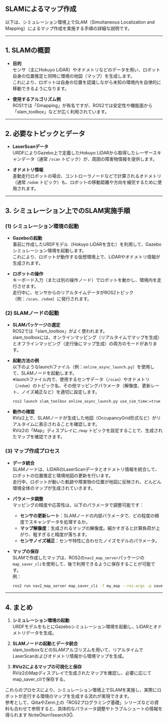 ## SLAMによるマップ作成

以下は、シミュレーション環境上でSLAM（Simultaneous Localization and Mapping）によるマップ作成を実施する手順の詳細な説明です。

---

## 1. SLAMの概要

- **目的**  
  センサ（主にHokuyo LiDAR）やオドメトリなどのデータを用い、ロボット自身の位置推定と同時に環境の地図（マップ）を生成します。  
  これにより、ロボットは自身の位置を認識しながら未知の環境内を自律的に移動できるようになります。

- **使用するアルゴリズム例**  
  ROS1では「Gmapping」が有名ですが、ROS2では安定性や機能面から「slam_toolbox」などが広く利用されています。

---

## 2. 必要なトピックとデータ

- **LaserScanデータ**  
  URDFによりGazebo上で定義したHokuyo LiDARから取得したレーザースキャンデータ（通常 `/scan` トピック）が、周囲の障害物情報を提供します。

- **オドメトリ情報**  
  差動走行ロボットの場合、コントローラノードなどで計算されるオドメトリ（通常 `/odom` トピック）も、ロボットの移動距離や方向を補完するために使用されます。

---

## 3. シミュレーション上でのSLAM実施手順

### (1) シミュレーション環境の起動

- **Gazeboの起動**  
  事前に作成したURDFモデル（Hokuyo LiDARを含む）を利用して、Gazeboシミュレーション環境を起動します。  
  これにより、ロボットが動作する仮想環境上で、LiDARやオドメトリ情報が生成されます。

- **ロボットの操作**  
  キーボード入力（または別の操作ノード）でロボットを動かし、環境内を走行させます。  
  走行中に、センサからのリアルタイムデータがROS2トピック（例：`/scan`、`/odom`）に発行されます。

### (2) SLAMノードの起動

- **SLAMパッケージの選定**  
  ROS2では「slam_toolbox」がよく使われます。  
  slam_toolboxには、オンラインマッピング（リアルタイムでマップを生成）とオフラインマッピング（走行後にマップ生成）の両方のモードがあります。

- **起動方法の例**  
  以下のようなlaunchファイル（例：`online_async_launch.py`）を使用して、SLAMノードを起動します。  
  ※launchファイル内で、使用するセンサデータ（`/scan`）やオドメトリ（`/odom`）のトピック名、その他マッピングパラメータ（解像度、更新レート、ノイズ補正など）を適切に設定します。

  ```bash
  ros2 launch slam_toolbox online_async_launch.py use_sim_time:=true
  ```

- **動作の確認**  
  RViz2上で、SLAMノードが生成した地図（OccupancyGrid形式など）がリアルタイムに表示されることを確認します。  
  RViz2の「Map」ディスプレイに `/map` トピックを設定することで、生成されたマップを確認できます。

### (3) マップ作成プロセス

- **データ統合**  
  SLAMノードは、LiDARのLaserScanデータとオドメトリ情報を統合して、ロボットの位置推定と環境地図の更新を行います。  
  走行中、ロボットが動いた軌跡や障害物の位置が地図に反映され、どんどん環境全体のマップが生成されていきます。

- **パラメータ調整**  
  マッピングの精度や応答性は、以下のパラメータで調整可能です：  
  - **センサの更新レート**：SLAMノードの内部パラメータで、どの程度の頻度でスキャンデータを処理するか。  
  - **マップ解像度**：生成されるマップの解像度。細かすぎると計算負荷が上がり、粗すぎると精度が落ちます。  
  - **センサノイズ補正**：センサ特性に合わせたノイズモデルのパラメータ。

- **マップの保存**  
  SLAMで作成したマップは、ROS2の`nav2_map_server`パッケージの`map_saver_cli`を使用して、後で利用できるように保存することが可能です。  
  例：
  ```bash
  ros2 run nav2_map_server map_saver_cli -f my_map --ros-args -p save_map_timeout:=10000
  ```

---

## 4. まとめ

1. **シミュレーション環境の起動**  
   URDFモデルをもとにGazeboシミュレーション環境を起動し、LiDARとオドメトリデータを生成。

2. **SLAMノードの起動とデータ統合**  
   slam_toolboxなどのSLAMアルゴリズムを用いて、リアルタイムでLaserScanおよびオドメトリ情報から環境マップを生成。

3. **RViz2によるマップの可視化と保存**  
   RViz2のMapディスプレイで生成されたマップを確認し、必要に応じてmap_saver_cliで保存する。

これらのプロセスにより、シミュレーション環境上でSLAMを実施し、実際にロボットが走行する環境のマップを生成する流れが実現できます。  
参考として、QiitaやZenn上の「ROS2プログラミング基礎」シリーズなどの資料も合わせて参照すると、具体的なパラメータ調整やトラブルシュートの情報を得られます citeturn1search3.
